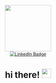 <div id="header" align="center">
  <img src="output-onlinegiftools.gif" width="150"/>
  <div id="badges">
    <a href="https://www.linkedin.com/in/madeleine-alabaster/">
      <img src="https://img.shields.io/badge/LinkedIn-blue?style=for-the-badge&logo=linkedin&logoColor=white" alt="LinkedIn Badge"/>
    </a>
  </div>
  <h1>
    hi there!
    <img src="https://media.giphy.com/media/hvRJCLFzcasrR4ia7z/giphy.gif" width="30px"/>
  </h1>
</div>
